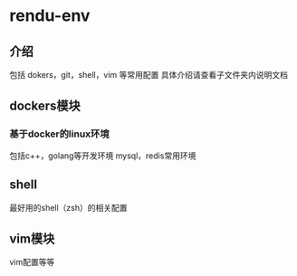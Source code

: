 # rendu-env

## 介绍
包括 dokers，git，shell，vim 等常用配置
具体介绍请查看子文件夹内说明文档

## dockers模块

### 基于docker的linux环境
包括c++，golang等开发环境
mysql，redis常用环境

## shell
最好用的shell（zsh）的相关配置

## vim模块
vim配置等等

